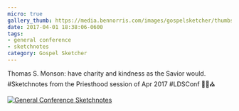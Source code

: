 ```yaml
---
micro: true
gallery_thumb: https://media.bennorris.com/images/gospelsketcher/thumbs/apr-17-3-monson.jpg
date: 2017-04-01 18:38:06-0600
tags:
- general conference
- sketchnotes
category: Gospel Sketcher
---
```


Thomas S. Monson: have charity and kindness as the Savior would. #Sketchnotes from the Priesthood session of Apr 2017 #LDSConf ✍🏼⛪️

[![General Conference Sketchnotes](https://media.bennorris.com/images/gospelsketcher/general-conference/apr-2017/apr-17-3-monson.jpg)](https://media.bennorris.com/images/gospelsketcher/general-conference/apr-2017/apr-17-3-monson.jpg)
